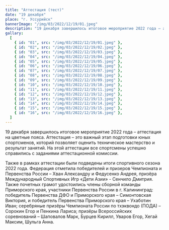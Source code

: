 ```yaml
---
title: "Аттестация (тест)"
date: "19 декабря"
place: "г. Уссурийск"
bannerImage: "/img/03/2022/12/19/01.jpeg"
description: "19 декабря завершилось итоговое мероприятие 2022 года – аттестация на цветные пояса. Аттестация – это важный этап подготовки юных спортсменов, которий позволяет оценить техническое мастерство и результат занятий. На этой аттестации все спортсмены успешно справились с заданиями аттестационной комиссии. Также в рамках аттестации были подведены итоги спортивного сезона 2022 года. Федерация отметила победителей и призеров Чемпионата и Первенства России – Хван Александру и Федусенко Андрея, призёра Международный Спортивных Игр «Дети Азии» - Сенчило Дмитрия. Также почетных грамот удостоились члены сборной команды Приморского края, участники Первенства России в г. Калининград: победитель Первенства ДФО и Приморского края – Симонтовская Виктория, и победитель Первенства Приморского края – Ухаботин Иван; серебряные призёры Чемпионата России по тхэквондо (ПОДА) – Сорокин Егор и Пенкина Лариса; призёры Всероссийских соревнований – Шаповалов Марк, Бурцев Кирилл, Уваров Егор, Хегай Максим, Шульга Анна."
gallary:
  [
    { id: "01", src: "/img/03/2022/12/19/01.jpeg" },
    { id: "02", src: "/img/03/2022/12/19/02.jpeg" },
    { id: "03", src: "/img/03/2022/12/19/03.jpeg" },
    { id: "04", src: "/img/03/2022/12/19/04.jpeg" },
    { id: "05", src: "/img/03/2022/12/19/05.jpeg" },
    { id: "06", src: "/img/03/2022/12/19/06.jpeg" },
    { id: "07", src: "/img/03/2022/12/19/07.jpeg" },
    { id: "08", src: "/img/03/2022/12/19/08.jpeg" },
    { id: "09", src: "/img/03/2022/12/19/09.jpeg" },
    { id: "10", src: "/img/03/2022/12/19/10.jpeg" },
    { id: "11", src: "/img/03/2022/12/19/11.jpeg" },
    { id: "12", src: "/img/03/2022/12/19/12.jpeg" },
    { id: "13", src: "/img/03/2022/12/19/13.jpeg" },
    { id: "14", src: "/img/03/2022/12/19/14.jpeg" },
    { id: "15", src: "/img/03/2022/12/19/15.jpeg" },
    { id: "16", src: "/img/03/2022/12/19/16.jpeg" },
  ]
---
```


19 декабря завершилось итоговое мероприятие 2022 года – аттестация на цветные пояса. Аттестация – это важный этап подготовки юных спортсменов, которий позволяет оценить техническое мастерство и результат занятий. На этой аттестации все спортсмены успешно справились с заданиями аттестационной комиссии.

Также в рамках аттестации были подведены итоги спортивного сезона 2022 года. Федерация отметила победителей и призеров Чемпионата и Первенства России – Хван Александру и Федусенко Андрея, призёра Международный Спортивных Игр «Дети Азии» - Сенчило Дмитрия. Также почетных грамот удостоились члены сборной команды Приморского края, участники Первенства России в г. Калининград: победитель Первенства ДФО и Приморского края – Симонтовская Виктория, и победитель Первенства Приморского края – Ухаботин Иван; серебряные призёры Чемпионата России по тхэквондо (ПОДА) – Сорокин Егор и Пенкина Лариса; призёры Всероссийских соревнований – Шаповалов Марк, Бурцев Кирилл, Уваров Егор, Хегай Максим, Шульга Анна.
